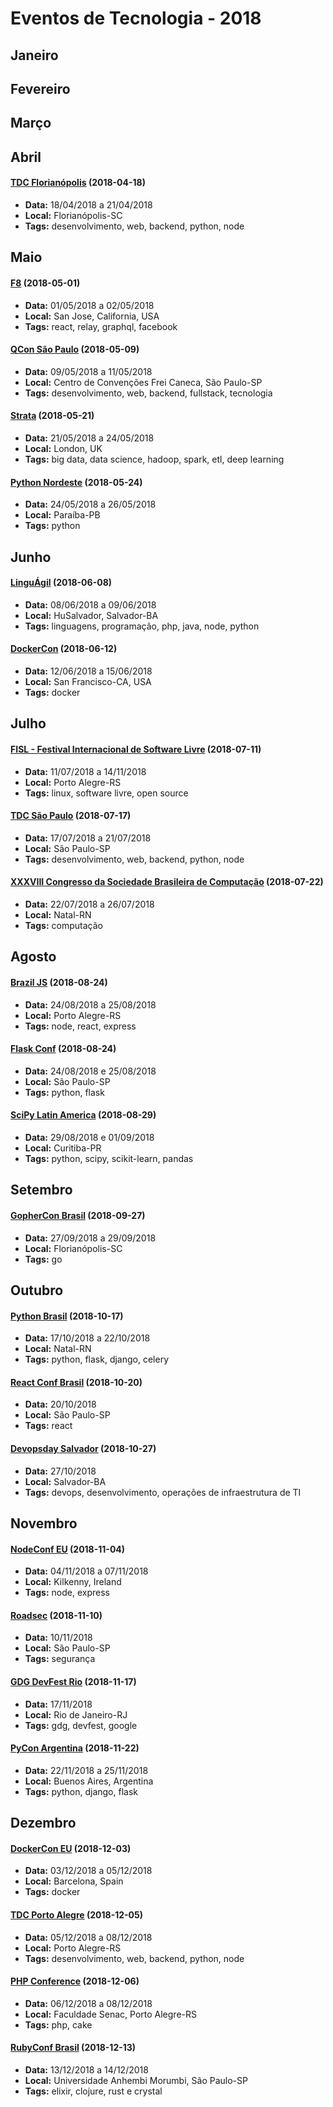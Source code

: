 # Eventos de Tecnologia - 2018

## Janeiro

## Fevereiro

## Março

## Abril

#### [TDC Florianópolis](http://www.thedevelopersconference.com.br/tdc/2018/florianopolis/trilhas) (2018-04-18)
* **Data:** 18/04/2018 a 21/04/2018
* **Local:** Florianópolis-SC
* **Tags:** desenvolvimento, web, backend, python, node


## Maio

#### [F8](https://www.f8.com/) (2018-05-01)
* **Data:** 01/05/2018 a 02/05/2018
* **Local:** San Jose, California, USA
* **Tags:** react, relay, graphql, facebook

#### [QCon São Paulo](https://qconsp.com/) (2018-05-09)
* **Data:** 09/05/2018 a 11/05/2018
* **Local:** Centro de Convenções Frei Caneca, São Paulo-SP
* **Tags:** desenvolvimento, web, backend, fullstack, tecnologia

#### [Strata](https://conferences.oreilly.com/strata) (2018-05-21)
* **Data:** 21/05/2018 a 24/05/2018
* **Local:** London, UK
* **Tags:** big data, data science, hadoop, spark, etl, deep learning

#### [Python Nordeste](https://2018.pythonnordeste.org/) (2018-05-24)
* **Data:** 24/05/2018 a 26/05/2018
* **Local:** Paraíba-PB
* **Tags:** python


## Junho

#### [LinguÁgil](https://linguagil.com.br/) (2018-06-08)
* **Data:** 08/06/2018 a 09/06/2018
* **Local:** HuSalvador, Salvador-BA
* **Tags:** linguagens, programação, php, java, node, python

#### [DockerCon](https://2018.dockercon.com/) (2018-06-12)
* **Data:** 12/06/2018 a 15/06/2018
* **Local:** San Francisco-CA, USA
* **Tags:** docker


## Julho

#### [FISL - Festival Internacional de Software Livre](http://www.fisl.org.br/) (2018-07-11)
* **Data:** 11/07/2018 a 14/11/2018
* **Local:** Porto Alegre-RS
* **Tags:** linux, software livre, open source

#### [TDC São Paulo](http://www.thedevelopersconference.com.br/tdc/2018/saopaulo/trilhas) (2018-07-17)
* **Data:** 17/07/2018 a 21/07/2018
* **Local:** São Paulo-SP
* **Tags:** desenvolvimento, web, backend, python, node

#### [XXXVIII Congresso da Sociedade Brasileira de Computação](http://natal.uern.br/eventos/csbc2018/) (2018-07-22)
* **Data:** 22/07/2018 a 26/07/2018
* **Local:** Natal-RN
* **Tags:** computação


## Agosto

#### [Brazil JS](https://braziljs.org/conf/) (2018-08-24)
* **Data:** 24/08/2018 a 25/08/2018
* **Local:** Porto Alegre-RS
* **Tags:** node, react, express

#### [Flask Conf](https://2018.flask.python.org.br/) (2018-08-24)
* **Data:** 24/08/2018 e 25/08/2018
* **Local:** São Paulo-SP
* **Tags:** python, flask

#### [SciPy Latin America](http://conf.scipyla.org/) (2018-08-29)
* **Data:** 29/08/2018 e 01/09/2018
* **Local:** Curitiba-PR
* **Tags:** python, scipy, scikit-learn, pandas


## Setembro

#### [GopherCon Brasil](https://2018.gopherconbr.org/) (2018-09-27)
* **Data:** 27/09/2018 a 29/09/2018
* **Local:** Florianópolis-SC
* **Tags:** go


## Outubro

#### [Python Brasil](https://2018.pythonbrasil.org.br/) (2018-10-17)
* **Data:** 17/10/2018 a 22/10/2018
* **Local:** Natal-RN
* **Tags:** python, flask, django, celery

#### [React Conf Brasil](http://reactconfbr.com.br/) (2018-10-20)
* **Data:** 20/10/2018
* **Local:** São Paulo-SP
* **Tags:** react

#### [Devopsday Salvador](https://devopsdayssa2018.eventize.com.br/) (2018-10-27)
* **Data:** 27/10/2018
* **Local:** Salvador-BA
* **Tags:** devops, desenvolvimento, operações de infraestrutura de TI


## Novembro

#### [NodeConf EU](https://www.nodeconf.eu/) (2018-11-04)
* **Data:** 04/11/2018 a 07/11/2018
* **Local:** Kilkenny, Ireland
* **Tags:** node, express

#### [Roadsec](https://roadsec.com.br/) (2018-11-10)
* **Data:** 10/11/2018
* **Local:** São Paulo-SP
* **Tags:** segurança

#### [GDG DevFest Rio](https://gdgrio.github.io/devfest/) (2018-11-17)
* **Data:** 17/11/2018
* **Local:** Rio de Janeiro-RJ
* **Tags:** gdg, devfest, google

#### [PyCon Argentina](http://www.python.org.ar/) (2018-11-22)
* **Data:** 22/11/2018 a 25/11/2018
* **Local:** Buenos Aires, Argentina
* **Tags:** python, django, flask


## Dezembro

#### [DockerCon EU](https://europe-2018.dockercon.com/) (2018-12-03)
* **Data:** 03/12/2018 a 05/12/2018
* **Local:** Barcelona, Spain
* **Tags:** docker

#### [TDC Porto Alegre](http://www.thedevelopersconference.com.br/tdc/2018/portoalegre/trilhas) (2018-12-05)
* **Data:** 05/12/2018 a 08/12/2018
* **Local:** Porto Alegre-RS
* **Tags:** desenvolvimento, web, backend, python, node

#### [PHP Conference](https://phpconference.com.br/) (2018-12-06)
* **Data:** 06/12/2018 a 08/12/2018
* **Local:** Faculdade Senac, Porto Alegre-RS
* **Tags:** php, cake

#### [RubyConf Brasil](https://eventos.locaweb.com.br/proximos-eventos/rubyconf-brasil-2018/) (2018-12-13)
* **Data:** 13/12/2018 a 14/12/2018
* **Local:** Universidade Anhembi Morumbi, São Paulo-SP
* **Tags:** elixir, clojure, rust e crystal
